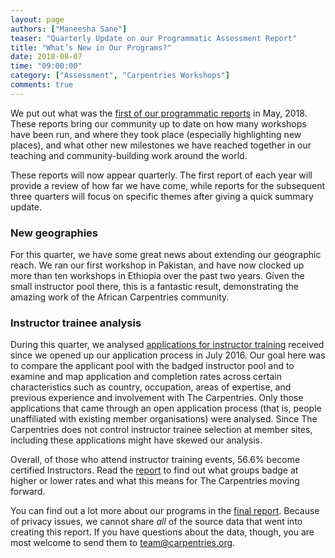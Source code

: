 ```yaml
---
layout: page
authors: ["Maneesha Sane"]
teaser: "Quarterly Update on our Programmatic Assessment Report"
title: "What’s New in Our Programs?"
date: 2018-08-07
time: "09:00:00"
category: ["Assessment", "Carpentries Workshops"]
comments: true
---
```


We put out what was the [first of our programmatic reports](https://carpentries.org/blog/2018/05/programmatic-assessment/) in May, 2018. These reports bring our community up to date on how many  workshops have been run, and 
where they took place (especially highlighting new places), and what other new milestones we have reached together in our teaching and community-building work around the world. 

These reports will now appear quarterly. The first report of each year will provide a review of how far we have come, while reports for the subsequent three quarters will focus on specific themes after giving a quick summary update.

### New geographies
For this quarter, we have some great news about extending our geographic reach. We ran our first workshop in Pakistan, and have now clocked 
up more than ten workshops in Ethiopia over the past two years. Given the small instructor pool there, this is a fantastic result, demonstrating the amazing work of the African Carpentries community.

### Instructor trainee analysis
During this quarter, we analysed [applications for instructor training](https://amy.carpentries.org/forms/request_training) 
received since we opened up our application process in July 2016. Our goal here was to compare the applicant pool 
with the badged instructor pool and to examine and map application and completion rates across certain characteristics such as country, occupation, areas of expertise, and previous experience and involvement with The Carpentries. Only those applications that came through an open application process (that is, people unaffiliated with existing member organisations) were analysed. Since The Carpentries does not control instructor trainee selection at member sites, including these applications might have skewed our analysis. 

Overall, of those who attend instructor training events, 56.6% become certified Instructors. Read the [report](https://carpentries.github.io/assessment/programmatic-assessment/workshops/outputs/programmatic_report_20180803.html) to find out what groups badge at higher or lower rates and what this means for The Carpentries moving forward. 

You can find out a lot more about our programs in the [final report](https://carpentries.github.io/assessment/programmatic-assessment/workshops/outputs/programmatic_report_20180803.html).  Because of privacy issues, we cannot share _all_ of the source data that went into creating this report. If you have questions about the data, though, you are most welcome to send them to [team@carpentries.org](mailto:team@carpentries.org).
